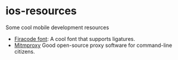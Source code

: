 # ios-resources
Some cool mobile development resources

* [Firacode font](https://github.com/tonsky/FiraCode): A cool font that supports ligatures.
* [Mitmproxy](https://mitmproxy.org/) Good open-source proxy software for command-line citizens.
